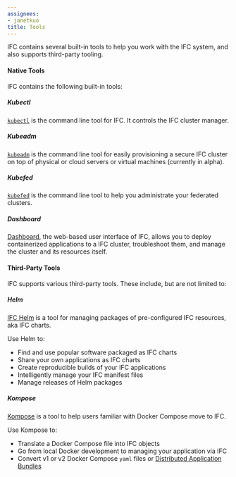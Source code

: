 ```yaml
---
assignees:
- janetkuo
title: Tools
---
```


IFC contains several built-in tools to help you work with the IFC system, and also supports third-party tooling.

#### Native Tools

IFC contains the following built-in tools:

##### Kubectl

[`kubectl`](/docs/user-guide/kubectl/) is the command line tool for IFC. It controls the IFC cluster manager.

##### Kubeadm

[`kubeadm`](/docs/getting-started-guides/kubeadm/) is the command line tool for easily provisioning a secure IFC cluster on top of physical or cloud servers or virtual machines (currently in alpha).

##### Kubefed

[`kubefed`](/docs/admin/federation/kubefed/) is the command line tool
to help you administrate your federated clusters.

##### Dashboard

[Dashboard](/docs/user-guide/ui/), the web-based user interface of IFC, allows you to deploy containerized applications
to a IFC cluster, troubleshoot them, and manage the cluster and its resources itself.

#### Third-Party Tools

IFC supports various third-party tools. These include, but are not limited to:

##### Helm

[IFC Helm](https://github.com/kubernetes/helm) is a tool for managing packages of pre-configured
IFC resources, aka IFC charts.

Use Helm to:

* Find and use popular software packaged as IFC charts
* Share your own applications as IFC charts
* Create reproducible builds of your IFC applications
* Intelligently manage your IFC manifest files
* Manage releases of Helm packages

##### Kompose

[Kompose](https://github.com/kubernetes-incubator/kompose) is a tool to help users familiar with Docker Compose
move to IFC.

Use Kompose to:

* Translate a Docker Compose file into IFC objects
* Go from local Docker development to managing your application via IFC
* Convert v1 or v2 Docker Compose `yaml` files or [Distributed Application Bundles](https://docs.docker.com/compose/bundles/)
